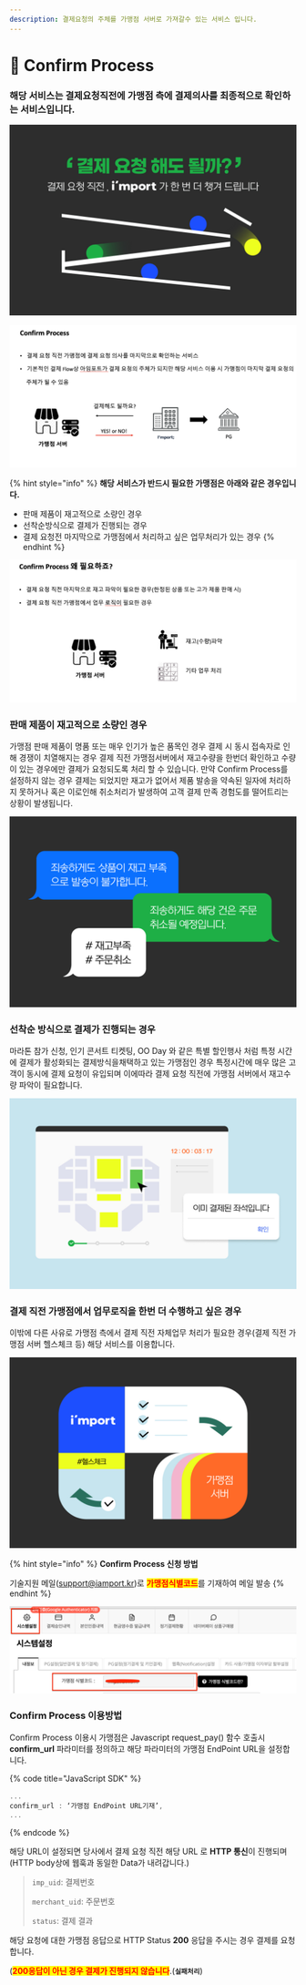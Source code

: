 ```yaml
---
description: 결제요청의 주체를 가맹점 서버로 가져갈수 있는 서비스 입니다.
---
```


# 🔏 Confirm Process

### 해당 서비스는 결제요청직전에 가맹점 측에 결제의사를 최종적으로 확인하는 서비스입니다.

![](<../.gitbook/assets/image (16) (1) (1) (1) (1) (1).png>)

![Confirm Process](<../.gitbook/assets/image (3) (1).png>)

{% hint style="info" %}
**해당 서비스가 반드시 필요한 가맹점은 아래와 같은 경우입니다.**&#x20;

* 판매 제품이 재고적으로 소량인 경우
* 선착순방식으로 결제가 진행되는 경우
* 결제 요청전 마지막으로 가맹점에서 처리하고 싶은 업무처리가 있는 경우&#x20;
{% endhint %}

![Confirm Process](<../.gitbook/assets/image (14) (1) (1).png>)

### **판매 제품이 재고적으로 소량인 경우**

가맹점 판매 제품이 명품 또는 매우 인기가 높은 품목인 경우 결제 시 동시 접속자로 인해 경쟁이 치열해지는 경우 결제 직전 가맹점서버에서 재고수량을 한번더 확인하고 수량이 있는 경우에만 결제가 요청되도록 처리 할 수 있습니다. 만약 Confirm Process를 설정하지 않는 경우 결제는 되었지만 재고가 없어서 제품 발송을 약속된 일자에 처리하지 못하거나 혹은 이로인해 취소처리가 발생하여 고객 결제 만족 경험도를 떨어트리는 상황이 발생됩니다.

![](<../.gitbook/assets/image (14) (1).png>)

### **선착순 방식으로 결제가 진행되는 경우**

마라톤 참가 신청, 인기 콘서트 티켓팅, OO Day 와 같은 특별 할인행사 처럼 특정 시간에 결제가 활성화되는 결제방식을채택하고 있는 가맹점인 경우 특정시간에 매우 많은 고객이 동시에 결제 요청이 유입되며 이에따라 결제 요청 직전에 가맹점 서버에서 재고수량 파악이 필요합니다.

![](<../.gitbook/assets/image (4) (1) (1).png>)

### **결제 직전 가맹점에서 업무로직을 한번 더 수행하고 싶은 경우**

이밖에 다른 사유로 가맹점 측에서 결제 직전 자체업무 처리가 필요한 경우(결제 직전 가맹점 서버 헬스체크 등) 해당 서비스를 이용합니다.

![](<../.gitbook/assets/image (5) (1) (1) (1) (1).png>)

{% hint style="info" %}
**Confirm Process 신청 방법**

기술지원 메일([support@iamport.kr](mailto:support@iamport.kr))로 <mark style="color:red;">**가맹점식별코드**</mark>를 기재하여 메일 발송
{% endhint %}

![가맹점 식별코드 확인방법](<../.gitbook/assets/image (18) (1) (1) (1) (1) (1).png>)

### **Confirm Process 이용방법**

Confirm Process 이용시 가맹점은 Javascript request\_pay() 함수 호출시 **confirm\_url** 파라미터를 정의하고 해당 파라미터의 가맹점 EndPoint URL을 설정합니다.

{% code title="JavaScript SDK" %}
```jsx
... 
confirm_url : ‘가맹점 EndPoint URL기재’,
...
```
{% endcode %}

해당 URL이 설정되면 당사에서 결제 요청 직전 해당 URL 로 **HTTP 통신**이 진행되며 (HTTP body상에 웹훅과 동일한 Data가 내려갑니다.)

> `imp_uid`: 결제번호
>
> `merchant_uid`: 주문번호
>
> `status`: 결제 결과

해당 요청에 대한 가맹점 응답으로 HTTP Status **200** 응답을 주시는 경우 결제를 요청합니다.

(<mark style="color:red;">**200응답이 아닌 경우 결제가 진행되지 않습니다**</mark>.(**`실패처리`**)
